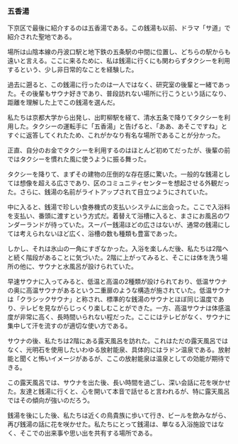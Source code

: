 ### 五香湯

下京区で最後に紹介するのは五香湯である。この銭湯も以前、ドラマ「サ道」で紹介された聖地である。

場所は山陰本線の丹波口駅と地下鉄の五条駅の中間に位置し、どちらの駅からも遠いと言える。ここに来るために、私は銭湯に行くにも関わらずタクシーを利用するという、少し非日常的なことを経験した。

過去に遡ると、この銭湯に行ったのは一人ではなく、研究室の後輩と一緒であった。その後輩もサウナ好きであり、普段訪れない場所に行こうという話になり、距離を理解した上でこの銭湯を選んだ。

私たちは京都大学から出発し、出町柳駅を経て、清水五条で降りてタクシーを利用した。タクシーの運転手に「五香湯」と告げると、「ああ、あそこですね」とすぐに返答してくれたため、これがかなり有名な場所であることが分かった。

正直、自分のお金でタクシーを利用するのはほとんど初めてだったが、後輩の前ではタクシーを慣れた風に使うように振る舞った。

タクシーを降りて、まずその建物の圧倒的な存在感に驚いた。一般的な銭湯としては想像を超える広さであり、区のコミュニティセンターを想起させる外観だった。さらに、銭湯の名前がライトアップされて目立つようにされていた。

中に入ると、銭湯で珍しい食券機式の支払いシステムに出会った。ここで入浴料を支払い、番頭に渡すという方式だ。着替えて浴槽に入ると、まさにお風呂のワンダーランドが待っていた。スーパー銭湯ほどの広さはないが、通常の銭湯にしては考えられないほど広く、浴槽の数も種類も豊富であった。

しかし、それは氷山の一角にすぎなかった。入浴を楽しんだ後、私たちは2階へと続く階段があることに気づいた。2階に上がってみると、そこには体を洗う場所の他に、サウナと水風呂が設けられていた。

早速サウナに入ってみると、低温と高温の2種類が設けられており、低温サウナの奥に高温サウナがあるという二重扉のような構造が施されていた。低温サウナは「クラシックサウナ」と称され、標準的な銭湯のサウナとほぼ同じ温度であり、テレビを見ながらじっくり楽しむことができた。一方、高温サウナは体感温度が非常に高く、長時間いられない程だった。ここにはテレビがなく、サウナに集中して汗を流すのが適切な使い方である。

サウナの後、私たちは2階にある露天風呂を訪れた。これはただの露天風呂ではなく、光明石を使用したいわゆる放射能泉、具体的にはラドン温泉である。放射能と聞くと怖いイメージがあるが、ここの放射能泉は温泉としての効能が期待できる。

この露天風呂では、サウナを出た後、長い時間を過ごし、深い会話に花を咲かせた。友達と銭湯に行くと、心を開いて本音で話せると言われるが、特に露天風呂ではその傾向が強いのだろう。

銭湯を後にした後、私たちは近くの鳥貴族に歩いて行き、ビールを飲みながら、再び銭湯の話に花を咲かせた。私たちにとって銭湯は、単なる入浴施設ではなく、そこでの出来事や思い出を共有する場所である。